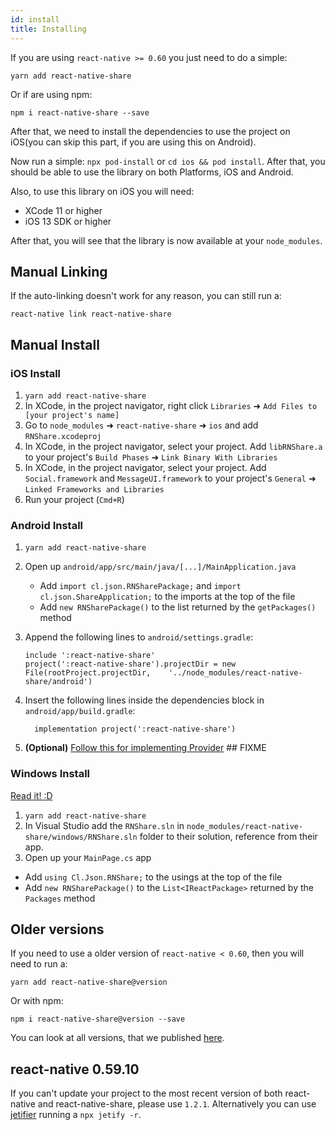 ```yaml
---
id: install
title: Installing
---
```


If you are using `react-native >= 0.60` you just need to do a simple:

```shell
yarn add react-native-share
```

Or if are using npm:


```shell
npm i react-native-share --save
```

After that, we need to install the dependencies to use the project on iOS(you can skip this part, if you are using this on Android).

Now run a simple: `npx pod-install` or `cd ios && pod install`. After that, you should be able to use the library on both Platforms, iOS and Android. 

Also, to use this library on iOS you will need:

* XCode 11 or higher
* iOS 13 SDK or higher

After that, you will see that the library is now available at your `node_modules`.

## Manual Linking

If the auto-linking doesn't work for any reason, you can still run a:

```shell
react-native link react-native-share
```

## Manual Install

### iOS Install

1. `yarn add react-native-share`
2. In XCode, in the project navigator, right click `Libraries` ➜ `Add Files to [your project's name]`
3. Go to `node_modules` ➜ `react-native-share` ➜ `ios` and add `RNShare.xcodeproj`
4. In XCode, in the project navigator, select your project. Add `libRNShare.a` to your project's `Build Phases` ➜ `Link Binary With Libraries`
5. In XCode, in the project navigator, select your project. Add `Social.framework` and `MessageUI.framework` to your project's `General` ➜ `Linked Frameworks and Libraries`
6. Run your project (`Cmd+R`)

### Android Install

1. `yarn add react-native-share`
2. Open up `android/app/src/main/java/[...]/MainApplication.java`
    - Add `import cl.json.RNSharePackage;` and `import cl.json.ShareApplication;` to the imports at the top of the file
    - Add `new RNSharePackage()` to the list returned by the `getPackages()` method

3. Append the following lines to `android/settings.gradle`:
  	```
  	include ':react-native-share'
  	project(':react-native-share').projectDir = new File(rootProject.projectDir, 	'../node_modules/react-native-share/android')
  	```
4. Insert the following lines inside the dependencies block in
   `android/app/build.gradle`:

    ```
      implementation project(':react-native-share')
    ```
5. **(Optional)** [Follow this for implementing Provider](#adding-your-implementation-of-fileprovider) ## FIXME

### Windows Install

[Read it! :D](https://github.com/ReactWindows/react-native)

1. `yarn add react-native-share`
2. In Visual Studio add the `RNShare.sln` in `node_modules/react-native-share/windows/RNShare.sln` folder to their solution, reference from their app.
2. Open up your `MainPage.cs` app
  - Add `using Cl.Json.RNShare;` to the usings at the top of the file
  - Add `new RNSharePackage()` to the `List<IReactPackage>` returned by the `Packages` method



## Older versions

If you need to use a older version of `react-native < 0.60`, then you will need to run a:

```shell
yarn add react-native-share@version
```

Or with npm:

```shell
npm i react-native-share@version --save
```

You can look at all versions, that we published [here](https://github.com/react-native-community/react-native-share/releases).


## react-native 0.59.10 

If you can't update your project to the most recent version of both react-native and react-native-share, please use `1.2.1`. Alternatively you can use [jetifier](https://github.com/mikehardy/jetifier#to-reverse-jetify--convert-node_modules-dependencies-to-support-libraries) running a ```npx jetify -r```.
